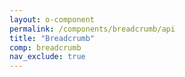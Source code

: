 ```yaml
---
layout: o-component
permalink: /components/breadcrumb/api
title: "Breadcrumb"
comp: breadcrumb
nav_exclude: true
---
```


